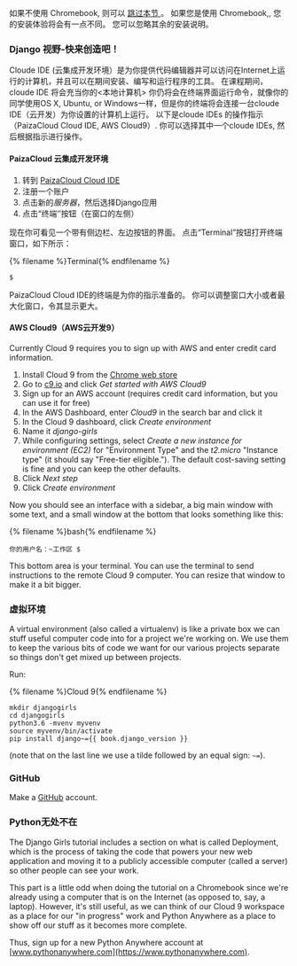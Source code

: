 如果不使用 Chromebook, 则可以 [ 跳过本节 ](http://tutorial.djangogirls.org/en/installation/#install-python)。 如果您是使用 Chromebook,, 您的安装体验将会有一点不同。 您可以忽略其余的安装说明。

### Django 视野-快来创造吧！

Cloude IDE (云集成开发环境）是为你提供代码编辑器并可以访问在Internet上运行的计算机，并且可以在期间安装、编写和运行程序的工具。 在课程期间，cloude IDE 将会充当你的<本地计算机> 你仍将会在终端界面运行命令，就像你的同学使用OS X, Ubuntu, or Windows一样，但是你的终端将会连接一台cloude IDE（云开发）为你设置的计算机上运行。 以下是cloude IDEs 的操作指示（PaizaCloud Cloud IDE, AWS Cloud9）. 你可以选择其中一个cloude IDEs, 然后根据指示进行操作。

#### PaizaCloud 云集成开发环境

1. 转到 [PaizaCloud Cloud IDE](https://paiza.cloud/)
2. 注册一个账户
3. 点击新的*服务器*，然后选择Django应用
4. 点击“终端‘’按钮（在窗口的左侧）

现在你可看见一个带有侧边栏、左边按钮的界面。 点击“Terminal”按钮打开终端窗口，如下所示：

{% filename %}Terminal{% endfilename %}

    $
    

PaizaCloud Cloud IDE的终端是为你的指示准备的。 你可以调整窗口大小或者最大化窗口，令其显示更大。

#### AWS Cloud9（AWS云开发9）

Currently Cloud 9 requires you to sign up with AWS and enter credit card information.

1. Install Cloud 9 from the [Chrome web store](https://chrome.google.com/webstore/detail/cloud9/nbdmccoknlfggadpfkmcpnamfnbkmkcp)
2. Go to [c9.io](https://c9.io) and click *Get started with AWS Cloud9*
3. Sign up for an AWS account (requires credit card information, but you can use it for free)
4. In the AWS Dashboard, enter *Cloud9* in the search bar and click it
5. In the Cloud 9 dashboard, click *Create environment*
6. Name it *django-girls*
7. While configuring settings, select *Create a new instance for environment (EC2)* for "Environment Type" and the *t2.micro* "Instance type" (it should say "Free-tier eligible."). The default cost-saving setting is fine and you can keep the other defaults.
8. Click *Next step*
9. Click *Create environment*

Now you should see an interface with a sidebar, a big main window with some text, and a small window at the bottom that looks something like this:

{% filename %}bash{% endfilename %}

    你的用户名：~工作区 $
    

This bottom area is your terminal. You can use the terminal to send instructions to the remote Cloud 9 computer. You can resize that window to make it a bit bigger.

### 虚拟环境

A virtual environment (also called a virtualenv) is like a private box we can stuff useful computer code into for a project we're working on. We use them to keep the various bits of code we want for our various projects separate so things don't get mixed up between projects.

Run:

{% filename %}Cloud 9{% endfilename %}

    mkdir djangogirls
    cd djangogirls
    python3.6 -mvenv myvenv
    source myvenv/bin/activate
    pip install django~={{ book.django_version }}
    

(note that on the last line we use a tilde followed by an equal sign: `~=`).

### GitHub

Make a [GitHub](https://github.com) account.

### Python无处不在

The Django Girls tutorial includes a section on what is called Deployment, which is the process of taking the code that powers your new web application and moving it to a publicly accessible computer (called a server) so other people can see your work.

This part is a little odd when doing the tutorial on a Chromebook since we're already using a computer that is on the Internet (as opposed to, say, a laptop). However, it's still useful, as we can think of our Cloud 9 workspace as a place for our "in progress" work and Python Anywhere as a place to show off our stuff as it becomes more complete.

Thus, sign up for a new Python Anywhere account at [www.pythonanywhere.com](https://www.pythonanywhere.com).